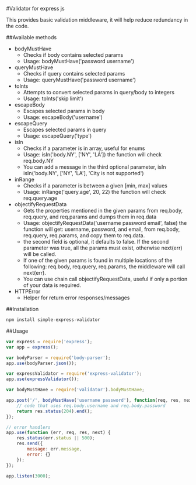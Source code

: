 #Validator for express js

This provides basic validation middleware, it will help reduce redundancy in the code.

##Available methods
- bodyMustHave
  * Checks if body contains selected params
  * Usage: bodyMustHave('password username')
- queryMustHave
  * Checks if query contains selected params
  * Usage: queryMustHave('password username')
- toInts
  * Attempts to convert selected params in query/body to integers
  * Usage: toInts('skip limit')
- escapeBody
  * Escapes selected params in body
  * Usage: escapeBody('username')
- escapeQuery
  * Escapes selected params in query
  * Usage: escapeQuery('type')
- isIn
  * Checks if a parameter is in array, useful for enums
  * Usage: isIn('body.NY', ['NY', 'LA']) the function will check req.body.NY
  * You can add a message in the third optional parameter, isIn isIn('body.NY', ['NY', 'LA'], 'City is not supported')
- inRange
  * Checks if a parameter is between a given [min, max] values
  * Usage: inRange('query.age', 20, 22) the function will check req.query.age
- objectifyRequestData
  * Gets the properties mentioned in the given params from req.body, req.query, and req.params and dumps them in req.data
  * Usage: objectifyRequestData('username password email', false) the function will get: username, password, and email, from req.body, req.query, req.params, and copy them to req.data.
  * the second field is optional, it defaults to false. If the second parameter was true, all the params must exist, otherwise next(err) will be called.
  * If one of the given params is found in multiple locations of the following: req.body, req.query, req.params, the middleware will call next(err).
  * You can use chain call objectifyRequestData, useful if only a portion of your data is required.
- HTTPError
  * Helper for return error responses/messages

##Installation
```javascript
npm install simple-express-validator
```

##Usage
```javascript
var express = require('express');
var app = express();

var bodyParser = require('body-parser');
app.use(bodyParser.json());

var expressValidator = require('express-validator');
app.use(expressValidator());

var bodyMustHave = require('validator').bodyMustHave;

app.post('/', bodyMustHave('username password'), function(req, res, next){
    // code that uses req.body.username and req.body.password
    return res.status(204).end();
});

// error handlers
app.use(function (err, req, res, next) {
    res.status(err.status || 500);
    res.send({
        message: err.message,
        error: {}
    });
});

app.listen(3000);
```
